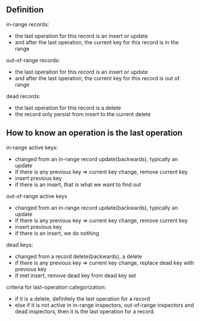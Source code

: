 ## Definition

in-range records: 

- the last operation for this record is an insert or update
- and after the last operation, the current key for this record is in the range

out-of-range records:

- the last operation for this record is an insert or update
- and after the last operation, the current key for this record is out of range

dead records:

- the last operation for this record is a delete
- the record only persist from insert to the current delete

## How to know an operation is the last operation

in-range active keys: 

- changed from an in-range record update(backwards), typically an update
- if there is any previous key => current key change, remove current key 
- insert previous key
- if there is an insert, that is what we want to find out

out-of-range active keys    
- changed from an in-range record update(backwards), typically an update
- if there is any previous key => current key change, remove current key 
- insert previous key
- if there is an insert, we do nothing
    
dead keys:

- changed from a record delete(backwards), a delete
- if there is any previous key => current key change, replace dead key with previous key
- if met insert, remove dead key from dead key set

criteria for last-operation categorization: 

- if it is a delete, definitely the last operation for a record
- else if it is not active in in-range inspectors, out-of-range inspectors and dead inspectors, 
then it is the last operation for a record.